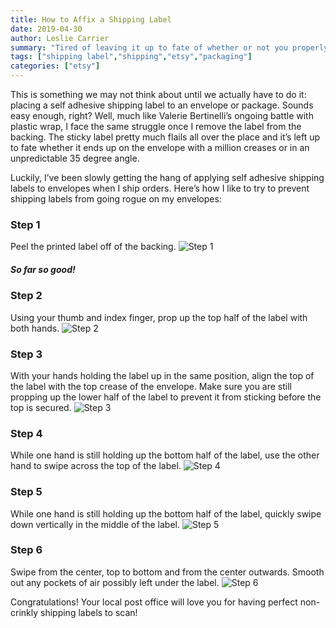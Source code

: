 ```yaml
---
title: How to Affix a Shipping Label
date: 2019-04-30
author: Leslie Carrier
summary: "Tired of leaving it up to fate of whether or not you properly stick a self adhesive shipping label? Check out my solution here!"
tags: ["shipping label","shipping","etsy","packaging"] 
categories: ["etsy"]
---
```


This is something we may not think about until we actually have to do it: placing a self adhesive shipping label to an envelope or package. Sounds easy enough, right? Well, much like Valerie Bertinelli’s ongoing battle with plastic wrap, I face the same struggle once I remove the label from the backing. The sticky label pretty much flails all over the place and it’s left up to fate whether it ends up on the envelope with a million creases or in an unpredictable 35 degree angle.

Luckily, I’ve been slowly getting the hang of applying self adhesive shipping labels to envelopes when I ship orders. Here’s how I like to try to prevent shipping labels from going rogue on my envelopes:

### Step 1
Peel the printed label off of the backing.
<img src="https://lesliecarrier.com/images/blog/shipping_label/Step1.jpg" class="img-responsive img-centered" alt="Step 1">
##### *So far so good!*

### Step 2
Using your thumb and index finger, prop up the top half of the label with both hands.
<img src="https://lesliecarrier.com/images/blog/shipping_label/Step2.jpg" class="img-responsive img-centered" alt="Step 2">

### Step 3
With your hands holding the label up in the same position, align the top of the label with the top crease of the envelope. Make sure you are still propping up the lower half of the label to prevent it from sticking before the top is secured.
<img src="https://lesliecarrier.com/images/blog/shipping_label/Step3.jpg" class="img-responsive img-centered" alt="Step 3">

### Step 4
While one hand is still holding up the bottom half of the label, use the other hand to swipe across the top of the label.
<img src="https://lesliecarrier.com/images/blog/shipping_label/Step4.jpg" class="img-responsive img-centered" alt="Step 4">

### Step 5
While one hand is still holding up the bottom half of the label, quickly swipe down vertically  in the middle of the label.
<img src="https://lesliecarrier.com/images/blog/shipping_label/Step5.jpg" class="img-responsive img-centered" alt="Step 5">

### Step 6
Swipe from the center, top to bottom and from the center outwards. Smooth out any pockets of air possibly left under the label.
<img src="https://lesliecarrier.com/images/blog/shipping_label/Step6.jpg" class="img-responsive img-centered" alt="Step 6">

Congratulations! Your local post office will love you for having perfect non-crinkly shipping labels to scan!
